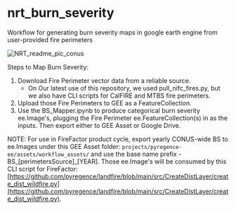 # nrt_burn_severity
Workflow for generating burn severity maps in google earth engine from user-provided fire perimeters

![NRT_readme_pic_conus](https://user-images.githubusercontent.com/51868526/162246851-099b789a-7942-4b0f-8989-f62c8386660d.JPG)

Steps to Map Burn Severity:
1. Download Fire Perimeter vector data from a reliable source. 
    * On Our latest use of this repository, we used pull_nifc_fires.py, but we also have CLI scripts for CalFIRE and MTBS fire perimeters. 
2. Upload those Fire Perimeters to GEE as a FeatureCollection.
3. Use the BS_Mapper.ipynb to produce categorical burn severity ee.Image's, plugging the Fire Perimeter ee.FeatureCollection(s) in as the inputs. Then export either to GEE Asset or Google Drive.

NOTE: For use in FireFactor product cycle, export yearly CONUS-wide BS to ee.Images under this GEE Asset folder: `projects/pyregence-ee/assets/workflow_assets/` and use the base name prefix - BS_[perimetersSource]_[YEAR]. Those ee.Image's will be consumed by this CLI script for FireFactor: [https://github.com/pyregence/landfire/blob/main/src/CreateDistLayer/create_dist_wildfire.py](https://github.com/pyregence/landfire/blob/main/src/CreateDistLayer/create_dist_wildfire.py). 
